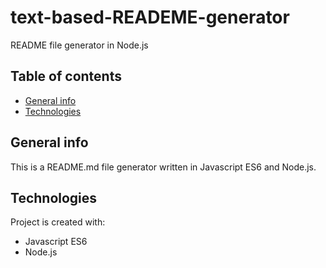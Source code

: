 # text-based-READEME-generator
README file generator in Node.js

## Table of contents
* [General info](#general-info)
* [Technologies](#technologies)

## General info
This is a README.md file generator written in Javascript ES6 and Node.js. 
	
## Technologies
Project is created with:
* Javascript ES6
* Node.js